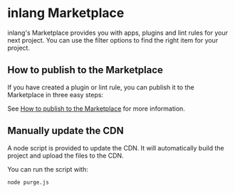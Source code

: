 # inlang Marketplace

inlang's Marketplace provides you with apps, plugins and lint rules for your next project. You can use the filter options to find the right item for your project.

## How to publish to the Marketplace

If you have created a plugin or lint rule, you can publish it to the Marketplace in three easy steps:

See [How to publish to the Marketplace](https://inlang.com/documentation/publish-marketplace) for more information.

## Manually update the CDN

A node script is provided to update the CDN. It will automatically build the project and upload the files to the CDN.

You can run the script with:

```node purge.js```
